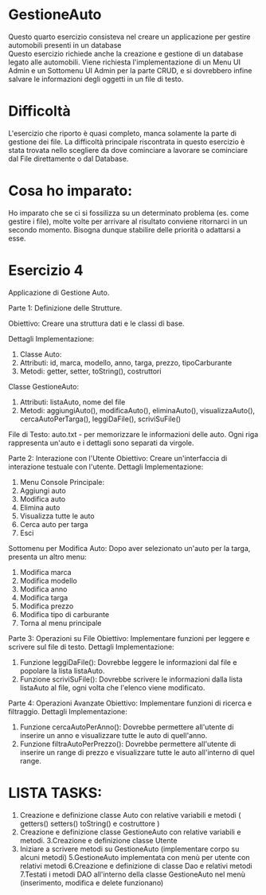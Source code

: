 # GestioneAuto
Questo quarto esercizio consisteva nel creare un applicazione per gestire automobili presenti in un database<br />
Questo esercizio richiede anche la creazione e gestione di un database legato alle automobili.
Viene richiesta l'implementazione di un Menu UI Admin e un Sottomenu UI Admin per la parte CRUD, e si dovrebbero infine salvare le informazioni degli oggetti in un file di testo.

# Difficoltà
L'esercizio che riporto è quasi completo, manca solamente la parte di gestione dei file.
La difficoltà principale riscontrata in questo esercizio è stata trovata nello scegliere da dove cominciare a lavorare se cominciare dal File direttamente o dal Database.

# Cosa ho imparato:
Ho imparato che se ci si fossilizza su un determinato problema (es. come gestire i file), molte volte per arrivare al risultato conviene ritornarci in un secondo momento. Bisogna dunque stabilire delle priorità o adattarsi a esse.

# Esercizio 4

Applicazione di Gestione Auto.

Parte 1: Definizione delle Strutture.

Obiettivo: Creare una struttura dati e le classi di base.

Dettagli Implementazione:
1. Classe Auto:
2. Attributi: id, marca, modello, anno, targa, prezzo, tipoCarburante
3. Metodi: getter, setter, toString(), costruttori

Classe GestioneAuto:
1. Attributi: listaAuto, nome del file
2. Metodi: aggiungiAuto(), modificaAuto(), eliminaAuto(), visualizzaAuto(), cercaAutoPerTarga(), leggiDaFile(), scriviSuFile()

File di Testo: auto.txt - per memorizzare le informazioni delle auto. Ogni riga rappresenta un'auto e i dettagli sono separati da virgole.

Parte 2: Interazione con l'Utente
Obiettivo: Creare un'interfaccia di interazione testuale con l'utente.
Dettagli Implementazione:
1. Menu Console Principale:
2. Aggiungi auto
3. Modifica auto
4. Elimina auto
5. Visualizza tutte le auto
6. Cerca auto per targa
7. Esci

Sottomenu per Modifica Auto: Dopo aver selezionato un'auto per la targa, presenta un altro menu:
1. Modifica marca
2. Modifica modello
3. Modifica anno
4. Modifica targa
5. Modifica prezzo
6. Modifica tipo di carburante
7. Torna al menu principale

Parte 3: Operazioni su File
Obiettivo: Implementare funzioni per leggere e scrivere sul file di testo.
Dettagli Implementazione:
1. Funzione leggiDaFile(): Dovrebbe leggere le informazioni dal file e popolare la lista listaAuto.
2. Funzione scriviSuFile(): Dovrebbe scrivere le informazioni dalla lista listaAuto al file, ogni volta che l'elenco viene modificato.

Parte 4: Operazioni Avanzate
Obiettivo: Implementare funzioni di ricerca e filtraggio.
Dettagli Implementazione:
1. Funzione cercaAutoPerAnno(): Dovrebbe permettere all'utente di inserire un anno e visualizzare tutte le auto di quell'anno.
2. Funzione filtraAutoPerPrezzo(): Dovrebbe permettere all'utente di inserire un range di prezzo e visualizzare tutte le auto all'interno di quel range.

# LISTA TASKS:

1. Creazione e definizione classe Auto con relative variabili e metodi ( getters() setters() toString() e costruttore )
2. Creazione e definizione classe GestioneAuto con relative variabili e metodi.
3.Creazione e definizione classe Utente
4. Iniziare a scrivere metodi su GestioneAuto (implementare corpo su alcuni metodi)
5.GestioneAuto implementata con menù per utente con relativi metodi
6.Creazione e definizione di classe Dao e relativi metodi
7.Testati i metodi DAO all'interno della classe GestioneAuto nel menù (inserimento, modifica e delete funzionano)
